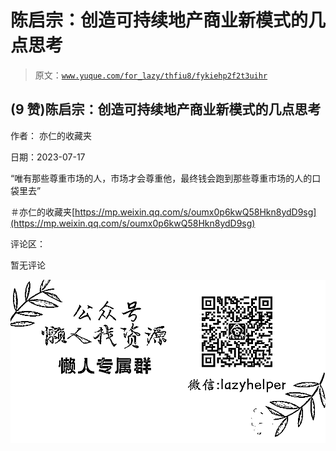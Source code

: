# 陈启宗：创造可持续地产商业新模式的几点思考

> 原文：[`www.yuque.com/for_lazy/thfiu8/fykiehp2f2t3uihr`](https://www.yuque.com/for_lazy/thfiu8/fykiehp2f2t3uihr)



## (9 赞)陈启宗：创造可持续地产商业新模式的几点思考 

作者： 亦仁的收藏夹 

日期：2023-07-17 

“唯有那些尊重市场的人，市场才会尊重他，最终钱会跑到那些尊重市场的人的口袋里去” 

＃亦仁的收藏夹[https://mp.weixin.qq.com/s/oumx0p6kwQ58Hkn8ydD9sg](https://mp.weixin.qq.com/s/oumx0p6kwQ58Hkn8ydD9sg) 

评论区： 

暂无评论 

![](img/894d30a529e7c37bcd3392323c99941c.png)  